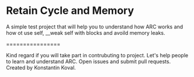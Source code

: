 Retain Cycle and Memory
================

A simple test project that will help you to understand how ARC works and how ot use self, __weak self with blocks and avoild memory leaks.

================

Kind regard if you will take part in contrubuting to project. Let's help people to learn and understand ARC.
Open issues and submit pull requests.   
Created by Konstantin Koval.   

